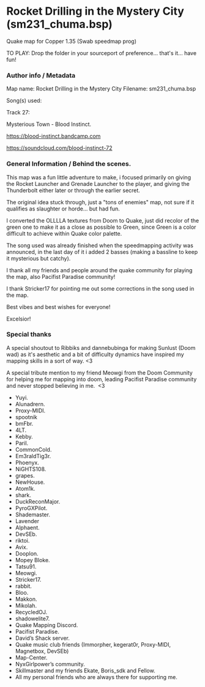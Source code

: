 # Rocket Drilling in the Mystery City (sm231_chuma.bsp)
Quake map for Copper 1.35 (Swab speedmap prog)


TO PLAY: Drop the folder in your sourceport of preference... that's it... have fun!

### Author info / Metadata

Map name: Rocket Drilling in the Mystery City 
Filename: sm231_chuma.bsp


Song(s) used: 

Track 27: 

Mysterious Town - Blood Instinct.


https://blood-instinct.bandcamp.com

https://soundcloud.com/blood-instinct-72


### General Information / Behind the scenes.

This map was a fun little adventure to make, i focused primarily on giving the Rocket Launcher and Grenade Launcher to the player, and giving the Thunderbolt either later or through the earlier secret.

The original idea stuck through, just a "tons of enemies" map, not sure if it qualifies as slaughter or horde... but had fun.

I converted the OLLLLA textures from Doom to Quake, just did recolor of the green one to make it as a close as possible to Green, since Green is a color difficult to achieve within Quake color palette.

The song used was already finished when the speedmapping activity was announced, in the last day of it i added 2 basses (making a bassline to keep it mysterious but catchy).

I thank all my friends and people around the quake community for playing the map, also Pacifist Paradise community!

I thank Stricker17 for pointing me out some corrections in the song used in the map.

Best vibes and best wishes for everyone!

Excelsior!


### Special thanks

A special shoutout to Ribbiks and dannebubinga for making Sunlust (Doom wad) as it's aesthetic and a bit of difficulty dynamics have inspired my mapping skills in a sort of way. <3

A special tribute mention to my friend Meowgi from the Doom Community for helping me for mapping into doom, leading Pacifist Paradise community and never stopped believing in me.  <3


- Yuyi.
- Alunadrern.
- Proxy-MIDI.
- spootnik
- bmFbr.
- 4LT.
- Kebby.
- Paril.
- CommonCold.
- Em3raldTig3r.
- Phoenyx.
- NiGHTS108.
- grapes.
- NewHouse.
- Atom1k.
- shark.
- DuckReconMajor.
- PyroGXPilot.
- Shademaster.
- Lavender
- Alphaent.
- DevSEb.
- riktoi.
- Avix.
- Dooplon.
- Mopey Bloke.
- Tatsu91.
- Meowgi.
- Stricker17.
- rabbit.
- Bloo.
- Makkon.
- Mikolah.
- RecycledOJ.
- shadowelite7.
- Quake Mapping Discord.
- Pacifist Paradise.
- David’s Shack server.
- Quake music club friends (Immorpher, kegerat0r, Proxy-MIDI, Magnetbox, DevSEb)
- Map-Center.
- NyxGirlpower’s community.
- Skillmaster and my friends Ekate, Boris_sdk and Fellow.
- All my personal friends who are always there for supporting me.
